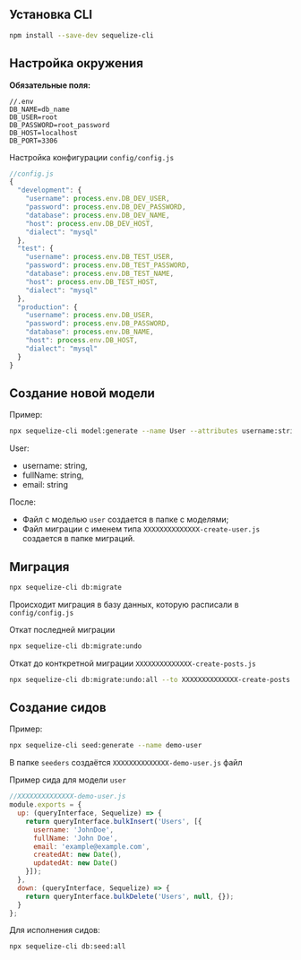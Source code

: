 ## Установка CLI
```sh
npm install --save-dev sequelize-cli
```

## Настройка окружения

**Обязательные поля:**
```env
//.env
DB_NAME=db_name
DB_USER=root
DB_PASSWORD=root_password
DB_HOST=localhost
DB_PORT=3306
```
Настройка конфигурации `config/config.js`
```js
//config.js
{
  "development": {
    "username": process.env.DB_DEV_USER,
    "password": process.env.DB_DEV_PASSWORD,
    "database": process.env.DB_DEV_NAME,
    "host": process.env.DB_DEV_HOST,
    "dialect": "mysql"
  },
  "test": {
    "username": process.env.DB_TEST_USER,
    "password": process.env.DB_TEST_PASSWORD,
    "database": process.env.DB_TEST_NAME,
    "host": process.env.DB_TEST_HOST,
    "dialect": "mysql"
  },
  "production": {
    "username": process.env.DB_USER,
    "password": process.env.DB_PASSWORD,
    "database": process.env.DB_NAME,
    "host": process.env.DB_HOST,
    "dialect": "mysql"
  }
}
```

## Создание новой модели

Пример:
```sh
npx sequelize-cli model:generate --name User --attributes username:string,fullName:string,email:string
```
User:
  - username: string,
  - fullName: string,
  - email: string

После:
- Файл с моделью `user` создается в папке с моделями;
- Файл миграции с именем типа `XXXXXXXXXXXXXX-create-user.js` создается в папке миграций.

## Миграция
```sh
npx sequelize-cli db:migrate
```
Происходит миграция в базу данных, которую расписали в `config/config.js`

Откат последней миграции
```sh
npx sequelize-cli db:migrate:undo
```

Откат до конткретной миграции `XXXXXXXXXXXXXX-create-posts.js`
```sh
npx sequelize-cli db:migrate:undo:all --to XXXXXXXXXXXXXX-create-posts.js
```

## Создание сидов

Пример:
```sh
npx sequelize-cli seed:generate --name demo-user
```
В папке `seeders` создаётся `XXXXXXXXXXXXXX-demo-user.js` файл

Пример сида для модели `user`
```js
//XXXXXXXXXXXXXX-demo-user.js
module.exports = {
  up: (queryInterface, Sequelize) => {
    return queryInterface.bulkInsert('Users', [{
      username: 'JohnDoe',
      fullName: 'John Doe',
      email: 'example@example.com',
      createdAt: new Date(),
      updatedAt: new Date()
    }]);
  },
  down: (queryInterface, Sequelize) => {
    return queryInterface.bulkDelete('Users', null, {});
  }
};
```

Для исполнения сидов:
```sh
npx sequelize-cli db:seed:all
```
